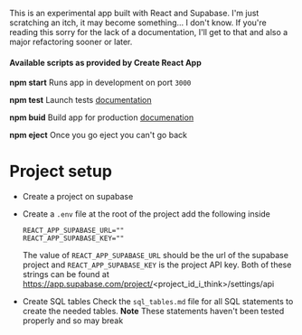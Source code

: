 This is an experimental app built with React and Supabase. I'm just scratching an itch, it may become something... I don't know.
If you're reading this sorry for the lack of a documentation, I'll get to that and also a major refactoring sooner or later.

#### Available scripts as provided by Create React App

**npm start** Runs app in development on port `3000`

**npm test** Launch tests [documentation](https://facebook.github.io/create-react-app/docs/running-tests)

**npm buid** Build app for production [documenation](https://facebook.github.io/create-react-app/docs/deployment)

**npm eject** Once you go eject you can't go back


# Project setup
- Create a project on supabase
- Create a `.env` file at the root of the project add the following inside
	```
	REACT_APP_SUPABASE_URL=""
	REACT_APP_SUPABASE_KEY=""
	```
	The value of `REACT_APP_SUPABASE_URL` should be the url of the supabase project and `REACT_APP_SUPABASE_KEY` is the project API key. Both of these strings can be found at https://app.supabase.com/project/<project_id_i_think>/settings/api
		
- Create SQL tables
	Check the `sql_tables.md` file for all SQL statements to create the needed tables.
	**Note** These statements haven't been tested properly and so may break
